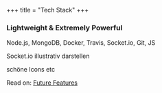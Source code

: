 +++
title = "Tech Stack"
+++

### Lightweight & Extremely Powerful

Node.js, MongoDB, Docker, Travis, Socket.io, Git, JS

Socket.io illustrativ darstellen

schöne Icons etc


Read on:
[Future Features](futureFeatures)
